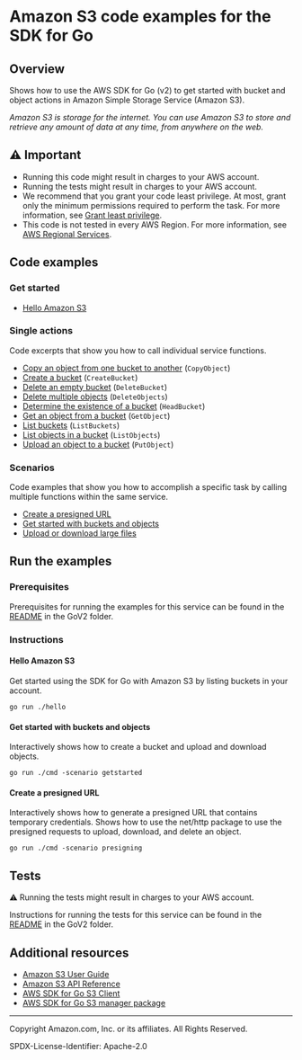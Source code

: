 # Amazon S3 code examples for the SDK for Go

## Overview

Shows how to use the AWS SDK for Go (v2) to get started with bucket and
object actions in Amazon Simple Storage Service (Amazon S3).

*Amazon S3 is storage for the internet. You can use Amazon S3 to store and retrieve any
amount of data at any time, from anywhere on the web.*

## ⚠️ Important

* Running this code might result in charges to your AWS account. 
* Running the tests might result in charges to your AWS account.
* We recommend that you grant your code least privilege. At most, grant only the minimum permissions required to perform the task. For more information, see [Grant least privilege](https://docs.aws.amazon.com/IAM/latest/UserGuide/best-practices.html#grant-least-privilege). 
* This code is not tested in every AWS Region. For more information, see [AWS Regional Services](https://aws.amazon.com/about-aws/global-infrastructure/regional-product-services).

## Code examples

### Get started

* [Hello Amazon S3](hello/hello.go)

### Single actions

Code excerpts that show you how to call individual service functions.

* [Copy an object from one bucket to another](actions/bucket_basics.go)
  (`CopyObject`)
* [Create a bucket](actions/bucket_basics.go)
  (`CreateBucket`)
* [Delete an empty bucket](actions/bucket_basics.go)
  (`DeleteBucket`)
* [Delete multiple objects](actions/bucket_basics.go)
  (`DeleteObjects`)
* [Determine the existence of a bucket](actions/bucket_basics.go)
  (`HeadBucket`)
* [Get an object from a bucket](actions/bucket_basics.go)
  (`GetObject`)
* [List buckets](actions/bucket_basics.go)
  (`ListBuckets`)
* [List objects in a bucket](actions/bucket_basics.go)
  (`ListObjects`)
* [Upload an object to a bucket](actions/bucket_basics.go)
  (`PutObject`)

### Scenarios

Code examples that show you how to accomplish a specific task by calling
multiple functions within the same service.

* [Create a presigned URL](scenarios/scenario_presigning.go)
* [Get started with buckets and objects](scenarios/scenario_get_started.go)
* [Upload or download large files](actions/bucket_basics.go)

## Run the examples

### Prerequisites

Prerequisites for running the examples for this service can be found in the
[README](../README.md#Prerequisites) in the GoV2 folder.

### Instructions

#### Hello Amazon S3

Get started using the SDK for Go with Amazon S3 by listing buckets in your account.

```
go run ./hello
```

#### Get started with buckets and objects

Interactively shows how to create a bucket and upload and download objects.

```
go run ./cmd -scenario getstarted
```

#### Create a presigned URL

Interactively shows how to generate a presigned URL that contains temporary credentials. 
Shows how to use the net/http package to use the presigned requests to upload, download, 
and delete an object.

```
go run ./cmd -scenario presigning
```

## Tests

⚠️ Running the tests might result in charges to your AWS account.

Instructions for running the tests for this service can be found in the
[README](../README.md#Tests) in the GoV2 folder.

## Additional resources

* [Amazon S3 User Guide](https://docs.aws.amazon.com/AmazonS3/latest/userguide/Welcome.html)
* [Amazon S3 API Reference](https://docs.aws.amazon.com/AmazonS3/latest/API/Welcome.html)
* [AWS SDK for Go S3 Client](https://pkg.go.dev/github.com/aws/aws-sdk-go-v2/service/s3)
* [AWS SDK for Go S3 manager package](https://pkg.go.dev/github.com/aws/aws-sdk-go-v2/feature/s3/manager)

---

Copyright Amazon.com, Inc. or its affiliates. All Rights Reserved.

SPDX-License-Identifier: Apache-2.0
